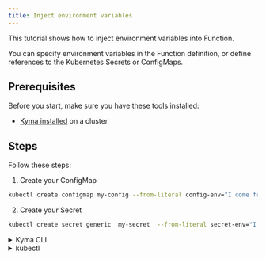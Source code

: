 ```yaml
---
title: Inject environment variables
---
```


This tutorial shows how to inject environment variables into Function.

You can specify environment variables in the Function definition, or define references to the Kubernetes Secrets or ConfigMaps.

## Prerequisites

Before you start, make sure you have these tools installed:

- [Kyma installed](../../04-operation-guides/operations/02-install-kyma.md) on a cluster

## Steps

Follow these steps:

1. Create your ConfigMap

```bash
kubectl create configmap my-config --from-literal config-env="I come from config map"
```

2. Create your Secret

```bash
kubectl create secret generic  my-secret  --from-literal secret-env="I come from secret"
```


<div tabs name="steps" group="create-function">
  <details>
  <summary label="cli">
  Kyma CLI
  </summary>

3. Generate the Function's configuration and sources:

    ```bash
    kyma init function --name my-function
    ```

4. Define environment variables as part of the Function configuration file. Modify `config.yaml` with the following:
    ```yaml
    name: my-function
    namespace: default
    runtime: nodejs16
    source:
        sourceType: inline
    env:
      - name: env1
        value: "I come from function definition"
      - name: env2
        valueFrom:
          configMapKeyRef:
            name: my-config
            key: config-env
      - name: env3
        valueFrom:
          secretKeyRef:
            name: my-secret
            key: secret-env
    ```
5. Use injected environment variables in the handler file. Modify `handler.js` with the following:
    ```js
    module.exports = {
        main: function (event, context) {
            envs = ["env1", "env2", "env3"]
            envs.forEach(function(key){
                console.log(`${key}:${readEnv(key)}`)
            });
            return 'Hello Serverless'
        }
    }

    readEnv=(envKey) => {
        if(envKey){
            return process.env[envKey];
        }
        return
    }
    ```

6. Deploy your Function:

    ```bash
    kyma apply function
    ```

7. Verify whether your Function is running:

    ```bash
    kubectl get functions my-function
    ```

  </details>
  <details>
  <summary label="kubectl">
  kubectl
  </summary>


3. Create a Function CR that specifies the Function's logic:

    ```yaml
    cat <<EOF | kubectl apply -f -
    apiVersion: serverless.kyma-project.io/v1alpha1
    kind: Function
    metadata:
        name: my-function
    spec:
        env:
            - name: env1
              value: I come from function definition
            - name: env2
              valueFrom:
                configMapKeyRef:
                    key: config-env
                    name: my-config
            - name: env3
              valueFrom:
                secretKeyRef:
                    key: secret-env
                    name: my-secret
        runtime: nodejs16
        source: |-
            module.exports = {
                main: function (event, context) {
                    envs = ["env1", "env2", "env3"]
                    envs.forEach(function(key){
                        console.log(`${key}:${readEnv(key)}`)
                    });
                    return 'Hello Serverless'
                }
            }

            readEnv=(envKey) => {
                if(envKey){
                    return process.env[envKey];
                }
                return
            }
    EOF
    ```

4. Verify whether your Function is running:

    ```bash
    kubectl get functions my-function
    ```

</details>
</div>


